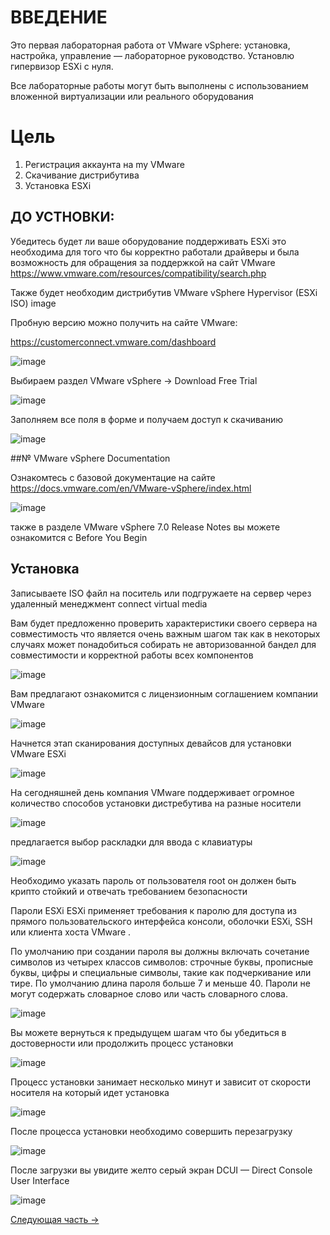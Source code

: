 # ВВЕДЕНИЕ

Это первая лабораторная работа от VMware vSphere: установка, настройка, управление — лабораторное руководство. Установлю гипервизор ESXi с нуля.

Все лабораторные работы могут быть выполнены с использованием вложенной виртуализации или реального оборудования

# Цель
1) Регистрация аккаунта на my VMware
2) Скачивание дистрибутива 
3) Установка ESXi 

## ДО УСТНОВКИ:

Убедитесь будет ли ваше оборудование поддерживать ESXi это необходима для того что бы корректно работали драйверы и была возможность для обращения за поддержкой на сайт VMware
https://www.vmware.com/resources/compatibility/search.php

Также будет необходим дистрибутив VMware vSphere Hypervisor (ESXi ISO) image

Пробную версию можно получить на сайте VMware:

https://customerconnect.vmware.com/dashboard

![image](https://user-images.githubusercontent.com/79700810/154010307-a2e7889c-56c1-43a3-b98f-7c510fee34f8.png)

Выбираем раздел VMware vSphere -> Download Free Trial

![image](https://user-images.githubusercontent.com/79700810/154010407-4968565b-58d3-4696-90a0-65c85bfffc40.png)

Заполняем все поля в форме и получаем доступ к скачиванию 

![image](https://user-images.githubusercontent.com/79700810/154010574-73024c20-32eb-44f7-86ca-ab6c696ee2e8.png)

##№ VMware vSphere Documentation

Ознакомтесь с базовой документацие на сайте https://docs.vmware.com/en/VMware-vSphere/index.html

![image](https://user-images.githubusercontent.com/79700810/154010838-1d78e37d-09a3-40e7-9245-2b31e57523fb.png)

также в разделе VMware vSphere 7.0 Release Notes вы можете ознакомится с Before You Begin

## Установка

Записываете ISO файл на поситель или подгружаете на сервер через удаленный менеджмент connect virtual media


Вам будет предложенно проверить характеристики своего сервера на совместимость что является очень важным шагом так как в некоторых случаях может понадобиться собирать не авторизованной бандел для совместимости и корректной работы всех компонентов

![image](https://user-images.githubusercontent.com/79700810/154012682-db0bca4f-8c46-4520-9738-82d22727c944.png)


Вам предлагают ознакомится с лицензионным соглашением компании VMware

![image](https://user-images.githubusercontent.com/79700810/154012762-79b3928e-e36a-416a-b62c-f794a06a3194.png)


Начнется этап сканирования доступных девайсов для установки VMware ESXi

![image](https://user-images.githubusercontent.com/79700810/154012834-502a4d39-ddda-4bf1-942d-01a4c79d66d9.png)


На сегодняшней день компания VMware поддерживает огромное количество способов установки дистребутива на разные носители

![image](https://user-images.githubusercontent.com/79700810/154013397-908c9933-7fb4-428d-bda2-d9b24e45e72b.png)

предлагается выбор раскладки для ввода с клавиатуры

![image](https://user-images.githubusercontent.com/79700810/154013467-911e7085-e601-47bc-b54a-bd563f1c03f7.png)

Необходимо указать пароль от пользователя root он должен быть крипто стойкий и отвечать требованием безопасности

Пароли ESXi
ESXi применяет требования к паролю для доступа из прямого пользовательского интерфейса консоли, оболочки ESXi, SSH или клиента хоста VMware .

По умолчанию при создании пароля вы должны включать сочетание символов из четырех классов символов: строчные буквы, прописные буквы, цифры и специальные символы, такие как подчеркивание или тире.
По умолчанию длина пароля больше 7 и меньше 40.
Пароли не могут содержать словарное слово или часть словарного слова.

![image](https://user-images.githubusercontent.com/79700810/154013631-78b4f6a4-4b57-428b-aed5-5bc4ea0194fd.png)

Вы можете вернуться к предыдущем шагам что бы убедиться в достоверности или продолжить процесс установки

![image](https://user-images.githubusercontent.com/79700810/154013700-9612b25a-16b1-4203-a862-157ccba47652.png)

Процесс установки занимает несколько минут и зависит от скорости носителя на который идет установка

![image](https://user-images.githubusercontent.com/79700810/154013819-8f71d487-1397-426b-b68c-ae064a2726d6.png)

После процесса установки необходимо совершить перезагрузку

![image](https://user-images.githubusercontent.com/79700810/154013932-862b15ba-56d3-42f2-a989-39c267b897d6.png)

После загрузки вы увидите желто серый экран DCUI — Direct Console User Interface

![image](https://user-images.githubusercontent.com/79700810/154025506-15b402bd-2daf-452f-bc0d-19422776a02c.png)


[Следующая часть ->](2_network_configuration/README.md)